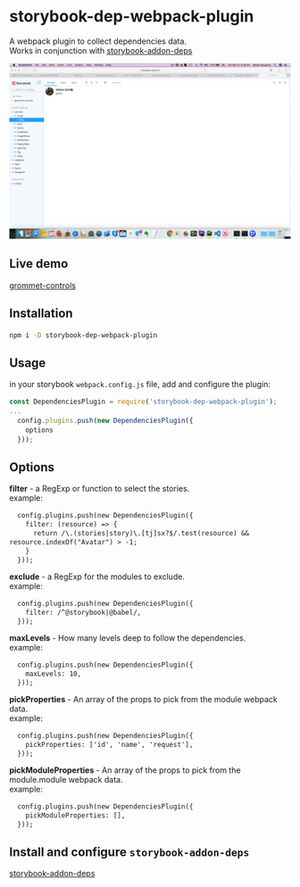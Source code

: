# storybook-dep-webpack-plugin

A webpack plugin to collect dependencies data.<br />
Works in conjunction with [storybook-addon-deps](https://github.com/atanasster/storybook-addon-deps/)

![Dependencies plugin](./doc/storybook_dependencies.gif)

## Live demo
[grommet-controls](https://atanasster.github.io/grommet-controls/?path=/docs/controls-controls-avatar--main)


## Installation
```sh
npm i -D storybook-dep-webpack-plugin
```

## Usage

in your storybook `webpack.config.js` file, add and configure the plugin:

```js
const DependenciesPlugin = require('storybook-dep-webpack-plugin');
...
  config.plugins.push(new DependenciesPlugin({
    options
  }));
```


## Options
**filter** - a RegExp or function to select the stories.<br/>
example: 
```
  config.plugins.push(new DependenciesPlugin({
    filter: (resource) => {
      return /\.(stories|story)\.[tj]sx?$/.test(resource) && resource.indexOf("Avatar") > -1;
    }
  }));
```

**exclude** - a RegExp for the modules to exclude.<br/>
example: 
```
  config.plugins.push(new DependenciesPlugin({
    filter: /^@storybook|@babel/,
  }));
```

**maxLevels** - How many levels deep to follow the dependencies.<br/>
example: 
```
  config.plugins.push(new DependenciesPlugin({
    maxLevels: 10,
  }));
```

**pickProperties** - An array of the props to pick from the module webpack data.<br/>
example: 
```
  config.plugins.push(new DependenciesPlugin({
    pickProperties: ['id', 'name', 'request'],
  }));
```

**pickModuleProperties** - An array of the props to pick from the module.module webpack data.<br/>
example: 
```
  config.plugins.push(new DependenciesPlugin({
    pickModuleProperties: [],
  }));
```

## Install and configure `storybook-addon-deps`
[storybook-addon-deps](https://github.com/atanasster/storybook-addon-deps/blob/master/README.md)

